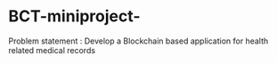 # BCT-miniproject-
Problem statement :
Develop a Blockchain based application for health related medical records


